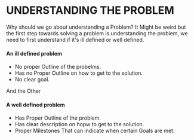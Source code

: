 # UNDERSTANDING THE PROBLEM
Why should we go about understanding a Problem? It Might be weird but the first step towards solving a problem is understanding the problem, we need to first understand if it's ill defined or well defined.

  
  #### An ill defined problem 
   - No proper Outline of the probelms.
   - Has no Proper Outline on how to get to the solution.
   - No clear goal.

And the Other 

  #### A well defined problem 
   - Has Proper Outline of the problem.
   - Has clear description on hopw to get to the solution.
   - Proper Milestones That can indicate when certain Goals are met.




